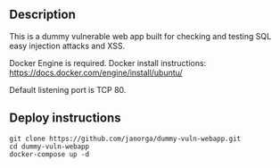 ## Description

This is a dummy vulnerable web app built for checking and testing SQL easy injection attacks and XSS.

Docker Engine is required. Docker install instructions: https://docs.docker.com/engine/install/ubuntu/

Default listening port is TCP 80.

## Deploy instructions
```console
git clone https://github.com/janorga/dummy-vuln-webapp.git
cd dummy-vuln-webapp
docker-compose up -d
```